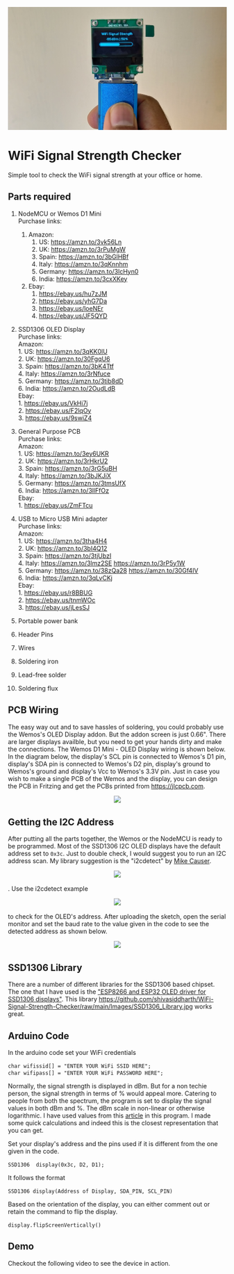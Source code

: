 ![github-small](/Images/Handheld_16-9.jpg)   

# WiFi Signal Strength Checker
 Simple tool to check the WiFi signal strength at your office or home.    

## Parts required   
1. NodeMCU or Wemos D1 Mini  
   Purchase links:                 
   1. Amazon:  
      1. US: https://amzn.to/3vk56Ln   
      2. UK: https://amzn.to/3rPuMgW    
      3. Spain: https://amzn.to/3bGlHBf    
      4. Italy: https://amzn.to/3qKnnhm   
      5. Germany: https://amzn.to/3lcHyn0       
      6. India: https://amzn.to/3cxXKey                           
   2. Ebay:      
      1. https://ebay.us/hu7zJM    
      2. https://ebay.us/yhG7Da     
      3. https://ebay.us/loeNEr     
      4. https://ebay.us/JF5QYD                     

2. SSD1306 OLED Display   
          Purchase links:    
            Amazon:    
              1. US: https://amzn.to/3qKK0lU  
              2. UK: https://amzn.to/30FgqU6     
              3. Spain: https://amzn.to/3bK4Ttf    
              4. Italy: https://amzn.to/3rNfuce   
              5. Germany: https://amzn.to/3tib8dD          
              6. India: https://amzn.to/2OudLdB       
            Ebay:       
              1. https://ebay.us/VkHi7j     
              2. https://ebay.us/F2lqOy        
              3. https://ebay.us/9swiZ4   

3. General Purpose PCB   
          Purchase links:    
            Amazon:     
              1. US: https://amzn.to/3ey6UKR     
              2. UK: https://amzn.to/3rHkrU2        
              3. Spain: https://amzn.to/3rG5uBH       
              4. Italy: https://amzn.to/3bJKJiX      
              5. Germany: https://amzn.to/3tmsUfX             
              6. India: https://amzn.to/3llFfOz           
            Ebay:        
              1. https://ebay.us/ZmFTcu          

4. USB to Micro USB Mini adapter  
          Purchase links:     
            Amazon:     
              1. US: https://amzn.to/3tha4H4        
              2. UK: https://amzn.to/3bI4Q12           
              3. Spain: https://amzn.to/3tjUbzI          
              4. Italy: https://amzn.to/3lmz2SE https://amzn.to/3rP5y1W      
              5. Germany: https://amzn.to/38zQa28 https://amzn.to/30Gf4IV                 
              6. India: https://amzn.to/3qLvCKj              
            Ebay:       
              1. https://ebay.us/r8BBUG   
              2. https://ebay.us/tnmWOc  
              3. https://ebay.us/jLesSJ       

5. Portable power bank   
6. Header Pins    
7. Wires   
8. Soldering iron   
9. Lead-free solder    
10. Soldering flux     

## PCB Wiring   
The easy way out and to save hassles of soldering, you could probably use the Wemos's OLED Display addon. But the addon screen is just 0.66". There are larger displays availble, but you need to get your hands dirty and make the connections. The Wemos D1 Mini - OLED Display wiring is shown below. In the diagram below, the display's SCL pin is connected to Wemos's D1 pin, display's SDA pin is connected to Wemos's D2 pin, display's ground to Wemos's ground and display's Vcc to Wemos's 3.3V pin. Just in case you wish to make a single PCB of the Wemos and the display, you can design the PCB in Fritzing and get the PCBs printed from https://jlcpcb.com.   

<p align="center"> <img src="https://github.com/shivasiddharth/WiFi-Signal-Strength-Checker/raw/main/Images/Wemos_SSD1306_Wiring.jpg"> </p>     

## Getting the I2C Address     
After putting all the parts together, the Wemos or the NodeMCU is ready to be programmed. Most of the SSD1306 I2C OLED displays have the default address set to ```0x3c```. Just to double check, I would suggest you to run an I2C address scan. My library suggestion is the "i2cdetect" by [Mike Causer](https://github.com/mcauser). <p align="center"> <img src="https://github.com/shivasiddharth/WiFi-Signal-Strength-Checker/raw/main/Images/I2C_Scanner_Library.jpg"> </p>. Use the i2cdetect example <p align="center"> <img src="https://github.com/shivasiddharth/WiFi-Signal-Strength-Checker/raw/main/Images/I2C_Detect_Example.jpg"> </p> to check for the OLED's address. After uploading the sketch, open the serial monitor and set the baud rate to the value given in the code to see the detected address as shown below. <p align="center"> <img src="https://github.com/shivasiddharth/WiFi-Signal-Strength-Checker/raw/main/Images/Serial_Monitor_I2C_Detect.jpg"> </p>

## SSD1306 Library     
There are a number of different libraries for the SSD1306 based chipset. The one that I have used is the ["ESP8266 and ESP32 OLED driver for SSD1306 displays"](https://github.com/ThingPulse/esp8266-oled-ssd1306). This library https://github.com/shivasiddharth/WiFi-Signal-Strength-Checker/raw/main/Images/SSD1306_Library.jpg works great.   

## Arduino Code   
In the arduino code set your WiFi credentials    
```
char wifissid[] = "ENTER YOUR WiFi SSID HERE";    
char wifipass[] = "ENTER YOUR WiFi PASSWORD HERE";    
```     

Normally, the signal strength is displayed in dBm. But for a non techie person, the signal strength in terms of % would appeal more. Catering to people from both the spectrum, the program is set to display the signal values in both dBm and %. The dBm scale in non-linear or otherwise logarithmic. I have used values from this [article](https://www.intuitibits.com/2016/03/23/dbm-to-percent-conversion/) in this program. I made some quick calculations and indeed this is the closest representation that you can get.   

Set your display's address and the pins used if it is different from the one given in the code.  
```    
SSD1306  display(0x3c, D2, D1);    
```    
It follows the format   
```   
SSD1306 display(Address of Display, SDA_PIN, SCL_PIN)  
```   

Based on the orientation of the display, you can either comment out or retain the command to flip the display.   
```   
display.flipScreenVertically()    
```    

## Demo   
Checkout the following video to see the device in action.   
